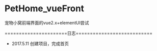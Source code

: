 # PetHome_vueFront
宠物小窝前端界面的vue2.x+elementUI尝试

======================日志===========================

 - 2017.5.11 创建项目，完成首页
